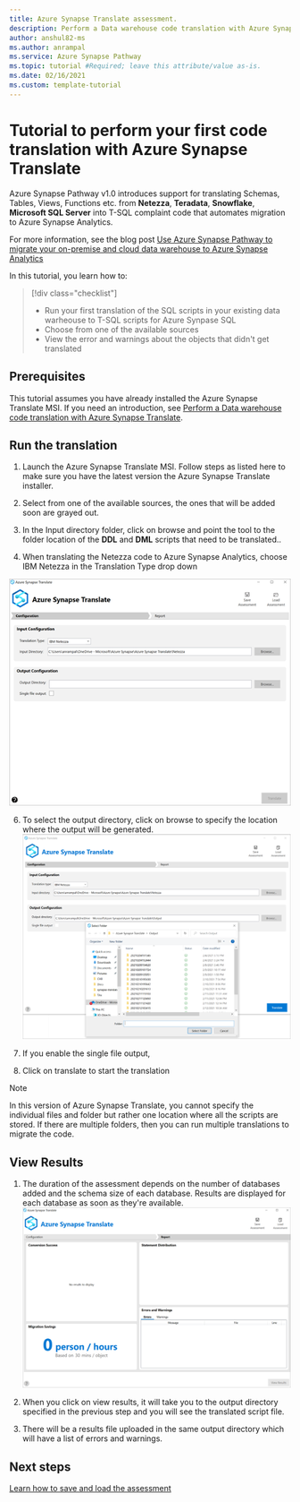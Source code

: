 ```yaml
---
title: Azure Synapse Translate assessment.
description: Perform a Data warehouse code translation with Azure Synapse Translate 
author: anshul82-ms
ms.author: anrampal
ms.service: Azure Synapse Pathway
ms.topic: tutorial #Required; leave this attribute/value as-is.
ms.date: 02/16/2021
ms.custom: template-tutorial 
---
```


<!--
Remove all the comments in this template before you sign-off or merge to the 
main branch.
-->

<!--
This template provides the basic structure of a tutorial article.
See the [tutorial guidance](contribute-how-to-mvc-tutorial.md) in the contributor guide.

To provide feedback on this template contact 
[the templates workgroup](mailto:templateswg@microsoft.com).
-->

<!-- 1. H1 
Required. Start with "Tutorial: ". Make the first word following "Tutorial: " a 
verb.
-->

# Tutorial to perform your first code translation with Azure Synapse Translate 

<!-- 2. Introductory paragraph 
Required. Lead with a light intro that describes, in customer-friendly language, 
what the customer will learn, or do, or accomplish. Answer the fundamental “why 
would I want to do this?” question. Keep it short.
-->

Azure Synapse Pathway v1.0 introduces support for translating Schemas, Tables, Views, Functions etc. from **Netezza**, **Teradata**, **Snowflake**, **Microsoft SQL Server** into T-SQL complaint code that automates migration to Azure Synapse Analytics.
 
For more information, see the blog post [Use Azure Synapse Pathway to migrate your on-premise and cloud data warehouse to Azure Synapse Analytics](https://techcommunity.microsoft.com/t5/azure-synapse-analytics/bg-p/AzureSynapseAnalyticsBlog)

<!-- 3. Tutorial outline 
Required. Use the format provided in the list below.
-->

In this tutorial, you learn how to:


> [!div class="checklist"]
> * Run your first translation of the SQL scripts in your existing data warheouse to T-SQL scripts for Azure Synpase SQL 
> * Choose from one of the available sources
> * View the error and warnings about the objects that didn't get translated

<!-- 4. Prerequisites 
Required. First prerequisite is a link to a free trial account if one exists. If there 
are no prerequisites, state that no prerequisites are needed for this tutorial.
-->

## Prerequisites

This tutorial assumes you have already installed the Azure Synapse Translate MSI. If you need an introduction, see [Perform a Data warehouse code translation with Azure Synapse Translate](http://www.asp.net/mvc/overview/getting-started/introduction/getting-started).

## Run the translation
<!-- Introduction paragraph -->

1. Launch the Azure Synapse Translate MSI. Follow steps as listed here to make sure you have the latest version the Azure Synapse Translate installer.

1. Select from one of the available sources, the ones that will be added soon are grayed out.
1. In the Input directory folder, click on browse and point the tool to the folder location of the **DDL** and **DML** scripts that need to be translated..
1. When translating the Netezza code to Azure Synapse Analytics, choose IBM Netezza in the Translation Type drop down

![Azure Synapse assessment input.](./media/perform-assessment/assessment-input.png)

6. To select the output directory, click on browse to specify the location where the output will be generated.
 ![Azure Synapse output directory.](./media/perform-assessment/output-directory.png)

1. If you enable the single file output,
1. Click on translate to start the translation
> [!NOTE]
In this version of Azure Synapse Translate, you cannot specify the individual files and folder but rather one location where all the scripts are stored. If there are multiple folders, then you can run multiple translations to migrate the code.

## View Results
1. The duration of the assessment depends on the number of databases added and the schema size of each database. Results are displayed for each database as soon as they're available.
 ![Azure Synapse assessment report.](./media/perform-assessment/assessment-report.png)

1. When you click on view results, it will take you to the output directory specified in the previous step and you will see the translated script file.  
1. There will be a results file uploaded in the same output directory which will have a list of errors and warnings.



## Next steps

[Learn how to save and load the assessment](contribute-how-to-mvc-tutorial.md)

<!--
Remove all the comments in this template before you sign-off or merge to the 
main branch.
-->